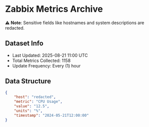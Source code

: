 # Zabbix Metrics Archive

⚠️ **Note**: Sensitive fields like hostnames and system descriptions are redacted.

## Dataset Info
- Last Updated: 2025-08-21 11:00 UTC
- Total Metrics Collected: 1158
- Update Frequency: Every (1) hour

## Data Structure
```json
{
    "host": "redacted",
    "metric": "CPU Usage",
    "value": "12.5",
    "units": "%",
    "timestamp": "2024-05-21T12:00:00"
}
```
